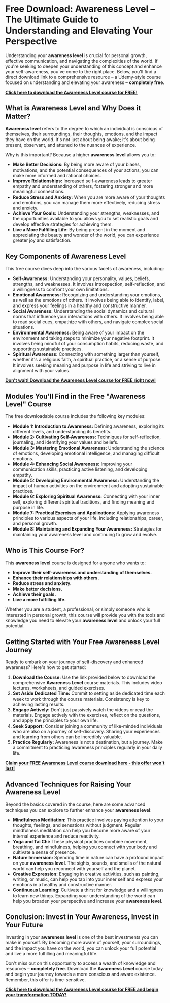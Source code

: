 # Free Download: Awareness Level – The Ultimate Guide to Understanding and Elevating Your Perspective

Understanding your **awareness level** is crucial for personal growth, effective communication, and navigating the complexities of the world. If you're seeking to deepen your understanding of this concept and enhance your self-awareness, you've come to the right place. Below, you'll find a direct download link to a comprehensive resource – a Udemy-style course focused on understanding and elevating your awareness – **completely free**.

[**Click here to download the Awareness Level course for FREE!**](https://udemywork.com/awareness-level)

## What is Awareness Level and Why Does it Matter?

**Awareness level** refers to the degree to which an individual is conscious of themselves, their surroundings, their thoughts, emotions, and the impact they have on the world. It's not just about being awake; it's about being present, observant, and attuned to the nuances of experience.

Why is this important? Because a higher **awareness level** allows you to:

*   **Make Better Decisions:** By being more aware of your biases, motivations, and the potential consequences of your actions, you can make more informed and rational choices.
*   **Improve Relationships:** Increased self-awareness leads to greater empathy and understanding of others, fostering stronger and more meaningful connections.
*   **Reduce Stress and Anxiety:** When you are more aware of your thoughts and emotions, you can manage them more effectively, reducing stress and anxiety.
*   **Achieve Your Goals:** Understanding your strengths, weaknesses, and the opportunities available to you allows you to set realistic goals and develop effective strategies for achieving them.
*   **Live a More Fulfilling Life:** By being present in the moment and appreciating the beauty and wonder of the world, you can experience greater joy and satisfaction.

## Key Components of Awareness Level

This free course dives deep into the various facets of awareness, including:

*   **Self-Awareness:** Understanding your personality, values, beliefs, strengths, and weaknesses. It involves introspection, self-reflection, and a willingness to confront your own limitations.
*   **Emotional Awareness:** Recognizing and understanding your emotions, as well as the emotions of others. It involves being able to identify, label, and express your feelings in a healthy and constructive manner.
*   **Social Awareness:** Understanding the social dynamics and cultural norms that influence your interactions with others. It involves being able to read social cues, empathize with others, and navigate complex social situations.
*   **Environmental Awareness:** Being aware of your impact on the environment and taking steps to minimize your negative footprint. It involves being mindful of your consumption habits, reducing waste, and supporting sustainable practices.
*   **Spiritual Awareness:** Connecting with something larger than yourself, whether it's a religious faith, a spiritual practice, or a sense of purpose. It involves seeking meaning and purpose in life and striving to live in alignment with your values.

[**Don't wait! Download the Awareness Level course for FREE right now!**](https://udemywork.com/awareness-level)

## Modules You'll Find in the Free "Awareness Level" Course

The free downloadable course includes the following key modules:

*   **Module 1: Introduction to Awareness:** Defining awareness, exploring its different levels, and understanding its benefits.
*   **Module 2: Cultivating Self-Awareness:** Techniques for self-reflection, journaling, and identifying your values and beliefs.
*   **Module 3: Mastering Emotional Awareness:** Understanding the science of emotions, developing emotional intelligence, and managing difficult emotions.
*   **Module 4: Enhancing Social Awareness:** Improving your communication skills, practicing active listening, and developing empathy.
*   **Module 5: Developing Environmental Awareness:** Understanding the impact of human activities on the environment and adopting sustainable practices.
*   **Module 6: Exploring Spiritual Awareness:** Connecting with your inner self, exploring different spiritual traditions, and finding meaning and purpose in life.
*   **Module 7: Practical Exercises and Applications:** Applying awareness principles to various aspects of your life, including relationships, career, and personal growth.
*   **Module 8: Maintaining and Expanding Your Awareness:** Strategies for maintaining your awareness level and continuing to grow and evolve.

## Who is This Course For?

This **awareness level** course is designed for anyone who wants to:

*   **Improve their self-awareness and understanding of themselves.**
*   **Enhance their relationships with others.**
*   **Reduce stress and anxiety.**
*   **Make better decisions.**
*   **Achieve their goals.**
*   **Live a more fulfilling life.**

Whether you are a student, a professional, or simply someone who is interested in personal growth, this course will provide you with the tools and knowledge you need to elevate your **awareness level** and unlock your full potential.

## Getting Started with Your Free Awareness Level Journey

Ready to embark on your journey of self-discovery and enhanced awareness? Here's how to get started:

1.  **Download the Course:** Use the link provided below to download the comprehensive **Awareness Level** course materials. This includes video lectures, worksheets, and guided exercises.
2.  **Set Aside Dedicated Time:** Commit to setting aside dedicated time each week to work through the course materials. Consistency is key to achieving lasting results.
3.  **Engage Actively:** Don't just passively watch the videos or read the materials. Engage actively with the exercises, reflect on the questions, and apply the principles to your own life.
4.  **Seek Support:** Consider joining a community of like-minded individuals who are also on a journey of self-discovery. Sharing your experiences and learning from others can be incredibly valuable.
5.  **Practice Regularly:** Awareness is not a destination, but a journey. Make a commitment to practicing awareness principles regularly in your daily life.

[**Claim your FREE Awareness Level course download here - this offer won't last!**](https://udemywork.com/awareness-level)

## Advanced Techniques for Raising Your Awareness Level

Beyond the basics covered in the course, here are some advanced techniques you can explore to further enhance your **awareness level**:

*   **Mindfulness Meditation:** This practice involves paying attention to your thoughts, feelings, and sensations without judgment. Regular mindfulness meditation can help you become more aware of your internal experience and reduce reactivity.
*   **Yoga and Tai Chi:** These physical practices combine movement, breathing, and mindfulness, helping you connect with your body and cultivate a sense of presence.
*   **Nature Immersion:** Spending time in nature can have a profound impact on your **awareness level**. The sights, sounds, and smells of the natural world can help you reconnect with yourself and the planet.
*   **Creative Expression:** Engaging in creative activities, such as painting, writing, or music, can help you tap into your inner self and express your emotions in a healthy and constructive manner.
*   **Continuous Learning:** Cultivate a thirst for knowledge and a willingness to learn new things. Expanding your understanding of the world can help you broaden your perspective and increase your **awareness level**.

## Conclusion: Invest in Your Awareness, Invest in Your Future

Investing in your **awareness level** is one of the best investments you can make in yourself. By becoming more aware of yourself, your surroundings, and the impact you have on the world, you can unlock your full potential and live a more fulfilling and meaningful life.

Don't miss out on this opportunity to access a wealth of knowledge and resources – **completely free**. Download the **Awareness Level** course today and begin your journey towards a more conscious and aware existence. Remember, this offer is time-sensitive.

**[Click here to download the Awareness Level course for FREE and begin your transformation TODAY!](https://udemywork.com/awareness-level)**
